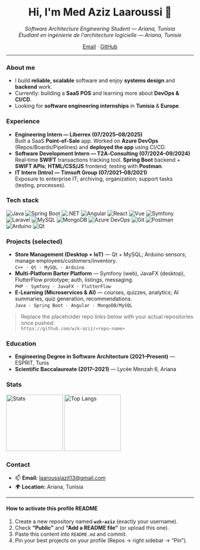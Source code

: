 
<!--
  Profile README for wzk-aziz
  Tip: create a repository named exactly your username: wzk-aziz
  and put this README.md at the root to make it your profile page.
-->

<div align="center">

# Hi, I'm **Med Aziz Laaroussi** 👋  
*Software Architecture Engineering Student — Ariana, Tunisia*  
*Étudiant en ingénierie de l'architecture logicielle — Ariana, Tunisie*

[Email](mailto:laroussiaziz13@gmail.com) · [GitHub](https://github.com/wzk-aziz)

</div>

---

### About me
- I build **reliable, scalable** software and enjoy **systems design** and **backend** work.  
- Currently: building a **SaaS POS** and learning more about **DevOps & CI/CD**.  
- Looking for **software engineering internships** in **Tunisia** & **Europe**.

### Experience
- **Engineering Intern — Liberrex (07/2025–08/2025)**  
  Built a SaaS **Point‑of‑Sale** app. Worked on **Azure DevOps** (Repos/Boards/Pipelines) and **deployed the app** using CI/CD.
- **Software Development Intern — T2A‑Consulting (07/2024–09/2024)**  
  Real‑time **SWIFT** transactions tracking tool. **Spring Boot** backend + **SWIFT APIs**; **HTML/CSS/JS** frontend; testing with **Postman**.
- **IT Intern (Intro) — Timsoft Group (07/2021–08/2021)**  
  Exposure to enterprise IT; archiving, organization; support tasks (testing, processes).

### Tech stack
<p>
  <img alt="Java" src="https://img.shields.io/badge/Java-%23ED8B00.svg?logo=openjdk&logoColor=white" />
  <img alt="Spring Boot" src="https://img.shields.io/badge/Spring%20Boot-6DB33F.svg?logo=springboot&logoColor=white" />
  <img alt=".NET" src="https://img.shields.io/badge/.NET-512BD4.svg?logo=dotnet&logoColor=white" />
  <img alt="Angular" src="https://img.shields.io/badge/Angular-DD0031.svg?logo=angular&logoColor=white" />
  <img alt="React" src="https://img.shields.io/badge/React-20232A.svg?logo=react&logoColor=61DAFB" />
  <img alt="Vue" src="https://img.shields.io/badge/Vue-35495E.svg?logo=vuedotjs&logoColor=4FC08D" />
  <img alt="Symfony" src="https://img.shields.io/badge/Symfony-000000.svg?logo=symfony&logoColor=white" />
  <img alt="Laravel" src="https://img.shields.io/badge/Laravel-FF2D20.svg?logo=laravel&logoColor=white" />
  <img alt="MySQL" src="https://img.shields.io/badge/MySQL-4479A1.svg?logo=mysql&logoColor=white" />
  <img alt="MongoDB" src="https://img.shields.io/badge/MongoDB-47A248.svg?logo=mongodb&logoColor=white" />
  <img alt="Azure DevOps" src="https://img.shields.io/badge/Azure%20DevOps-0078D7.svg?logo=azuredevops&logoColor=white" />
  <img alt="Git" src="https://img.shields.io/badge/Git-F05032.svg?logo=git&logoColor=white" />
  <img alt="Postman" src="https://img.shields.io/badge/Postman-FF6C37.svg?logo=postman&logoColor=white" />
  <img alt="Arduino" src="https://img.shields.io/badge/Arduino-00979D.svg?logo=arduino&logoColor=white" />
  <img alt="Qt" src="https://img.shields.io/badge/Qt-41CD52.svg?logo=qt&logoColor=white" />
</p>

### Projects (selected)
- **Store Management (Desktop + IoT)** — Qt + MySQL; Arduino sensors; manage employees/customers/inventory.  
  `C++ · Qt · MySQL · Arduino`
- **Multi‑Platform Barter Platform** — Symfony (web), JavaFX (desktop), FlutterFlow prototype; auth, listings, messaging.  
  `PHP · Symfony · JavaFX · FlutterFlow`
- **E‑Learning (Microservices & AI)** — courses, quizzes, analytics; AI summaries, quiz generation, recommendations.  
  `Java · Spring Boot · Angular · MongoDB/MySQL`

> Replace the placeholder repo links below with your actual repositories once pushed:  
> `https://github.com/wzk-aziz/<repo-name>`

### Education
- **Engineering Degree in Software Architecture (2021–Present)** — ESPRIT, Tunis  
- **Scientific Baccalaureate (2017–2021)** — Lycée Menzah 6, Ariana

### Stats
<p>
  <img height="152" alt="Stats" src="https://github-readme-stats.vercel.app/api?username=wzk-aziz&show_icons=true&hide_rank=false" />
  <img height="152" alt="Top Langs" src="https://github-readme-stats.vercel.app/api/top-langs/?username=wzk-aziz&layout=compact" />
</p>

### Contact
- 📫 **Email:** [laaroussiazit13@gmail.com](mailto:laaroussiazit13@gmail.com)  
- 🌍 **Location:** Ariana, Tunisia

---

#### How to activate this profile README
1. Create a new repository named **`wzk-aziz`** (exactly your username).  
2. Check **“Public”** and **“Add a README file”** (or upload this one).  
3. Paste this content into `README.md` and commit.  
4. Pin your best projects on your profile (Repos → right sidebar → “Pin”).

<!-- Optional: add a visitor badge or profile views if you want -->
<!-- ![Profile views](https://komarev.com/ghpvc/?username=wzk-aziz&style=flat) -->
